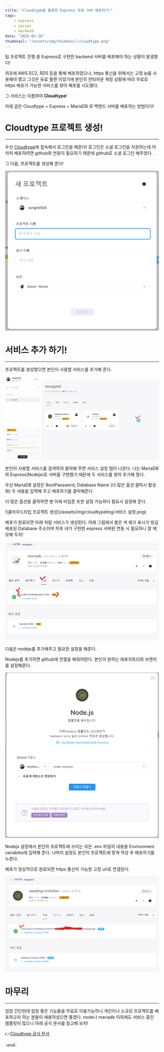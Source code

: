```yaml
---
title: "Cloudtype을 활용한 Express 무료 서버 배포하기!"
tags:
    - express
    - server
    - backend
date: "2025-03-16"
thumbnail: "/assets/img/thumbnail/cloudtype.png"
---
```


팀 프로젝트 진행 중 Express로 구현한 backend 서버를 배포해야 하는 상황이 발생했다!

최초에 AWS EC2, RDS 등을 통해 배포하였으나, https 통신을 위해서는 고정 ip를 사용해야 했고 그것은 유료 플랜 이었기에
본인의 안타까운 재정 상황에 따라 무료로 https 배포가 가능한 서비스를 찾아 배포를 시도했다.

그 서비스는 이름하야 **Cloudtype**!

아래 글은 Cloudtype + Express + MariaDB 로 백엔드 서버를 배포하는 방법이다!

# Cloudtype 프로젝트 생성!
---

우선 [Cloudtype](https://cloudtype.io/ko/home)에 접속해서 로그인을 해준다!
로그인은 소셜 로그인을 지원하는데 어차피 배포하려면 github와 연동이 필요하기 때문에 github로 소셜 로그인 해주었다.

그 다음, 프로젝트를 생성해 준다!

![클라우드타입 프로젝트 생성](/assets/img/cloudtypeImg/cloudtype프로젝트생성.png)

# 서비스 추가 하기!
---

프로젝트를 생성했으면 본인이 사용할 서비스를 추가해 준다.

![클라우드타입 프로젝트 생성](/assets/img/cloudtypeImg/서비스추가.png)

본인이 사용할 서비스를 검색하여 클릭해 주면 서비스 설정 탭이 나온다.
나는 MariaDB와 Express(Nodejs)로 서버를 구현했기 때문에 두 서비스를 찾아 추가해 줬다.

우선 MariaDB 설정은 RootPassword, Database Name (더 많은 옵션 클릭시 활성화) 두 내용을 입력해 주고 배포하기를 클릭해준다.

더 많은 옵션을 클릭하면 맨 아래 타임존 또한 설정 가능하다 필요시 설정해 준다.

![클라우드타입 프로젝트 생성](/assets/img/cloudtypeImg/서비스 설정.png)

배포가 완료되면 아래 처럼 서비스가 생성된다.
아래 그림에서 붉은 색 체크 표시가 방금 배포된 Database 주소이며 차후 내가 구현한 express 서버완 연동 시 필요하니 잘 메모해 두자!

![클라우드타입 프로젝트 생성](/assets/img/cloudtypeImg/mariadb설정완료.png)

다음은 nodejs를 추가해주고 필요한 설정을 해준다.

Nodejs를 추가하면 github에 연결을 해줘야한다.
본인이 원하는 레포지토리와 브랜치를 설정해준다.

![클라우드타입 프로젝트 생성](/assets/img/cloudtypeImg/노드깃헙연결.png)

Nodejs 설정에서 본인의 프로젝트에 쓰이는 모든 .env 파일의 내용을 Environment variables에 입력해 준다.
나머지 설정도 본인의 프로젝트에 맞게 작성 후 배포하기를 누른다.

배포가 정상적으로 완료되면 https 통신이 가능한 고정 url로 연결된다.

![클라우드타입 프로젝트 생성](/assets/img/cloudtypeImg/노드연결완료.png)

# 마무리
---

엄청 간단한데 엄청 좋은 기능들을 무료로 이용가능하니 개인이나 소규모 프로젝트를 배포하고자 하는 분들이 애용하셨으면 좋겠다.
node나 mariadb 이외에도 서비스 중인 템플릿이 많으니 아래 공식 문서를 참고해 보자!

👉[Cloudtype 공식 문서](https://docs.cloudtype.io/guide/welcome/intro)

-end-
